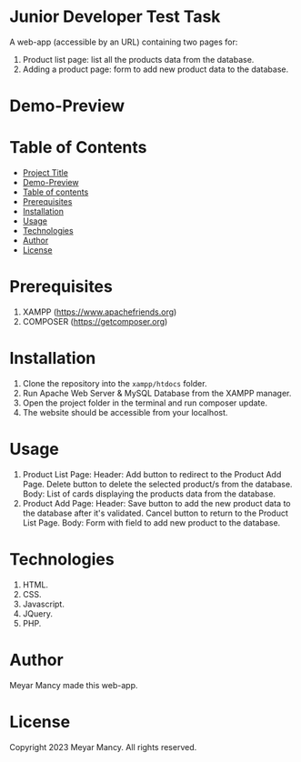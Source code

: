 # Junior Developer Test Task
A web-app (accessible by an URL) containing two pages for:
1. Product list page: list all the products data from the database.
2. Adding a product page: form to add new product data to the database.


# Demo-Preview
<!-- adding photo of project -->


# Table of Contents

- [Project Title](#project-title)
- [Demo-Preview](#demo-preview)
- [Table of contents](#table-of-contents)
- [Prerequisites](#prerequisites)
- [Installation](#installation)
- [Usage](#usage)
- [Technologies](#technologies)
- [Author](#author)
- [License](#license)


# Prerequisites
1. XAMPP (https://www.apachefriends.org)
2. COMPOSER (https://getcomposer.org)


# Installation
1. Clone the repository into the `xampp/htdocs` folder.
2. Run Apache Web Server & MySQL Database from the XAMPP manager.
3. Open the project folder in the terminal and run composer update.
4. The website should be accessible from your localhost.


# Usage
1. Product List Page:
    Header: Add button to redirect to the Product Add Page.
            Delete button to delete the selected product/s from the database.
    Body: List of cards displaying the products data from the database.
2. Product Add Page:
    Header: Save button to add the new product data to the database after it's validated.
            Cancel button to return to the Product List Page.
    Body: Form with field to add new product to the database.


# Technologies
1. HTML.
2. CSS.
3. Javascript.
4. JQuery.
5. PHP.


# Author
Meyar Mancy made this web-app.


# License
Copyright 2023 Meyar Mancy. All rights reserved.